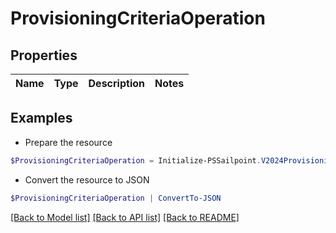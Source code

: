 # ProvisioningCriteriaOperation
## Properties

Name | Type | Description | Notes
------------ | ------------- | ------------- | -------------

## Examples

- Prepare the resource
```powershell
$ProvisioningCriteriaOperation = Initialize-PSSailpoint.V2024ProvisioningCriteriaOperation 
```

- Convert the resource to JSON
```powershell
$ProvisioningCriteriaOperation | ConvertTo-JSON
```

[[Back to Model list]](../README.md#documentation-for-models) [[Back to API list]](../README.md#documentation-for-api-endpoints) [[Back to README]](../README.md)

